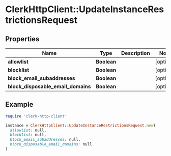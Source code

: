 # ClerkHttpClient::UpdateInstanceRestrictionsRequest

## Properties

| Name | Type | Description | Notes |
| ---- | ---- | ----------- | ----- |
| **allowlist** | **Boolean** |  | [optional] |
| **blocklist** | **Boolean** |  | [optional] |
| **block_email_subaddresses** | **Boolean** |  | [optional] |
| **block_disposable_email_domains** | **Boolean** |  | [optional] |

## Example

```ruby
require 'clerk-http-client'

instance = ClerkHttpClient::UpdateInstanceRestrictionsRequest.new(
  allowlist: null,
  blocklist: null,
  block_email_subaddresses: null,
  block_disposable_email_domains: null
)
```

